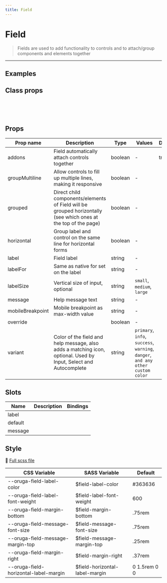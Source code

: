 ```yaml
---
title: Field
---
```


# Field

> Fields are used to add functionality to controls and to attach/group components and elements together

---

## Examples

 <example-field />

## Class props

<br />

<inspector-field-viewer />

<br />
<br />

## Props

| Prop name        | Description                                                                                                      | Type    | Values                                                                          | Default |
| ---------------- | ---------------------------------------------------------------------------------------------------------------- | ------- | ------------------------------------------------------------------------------- | ------- |
| addons           | Field automatically attach controls together                                                                     | boolean | -                                                                               | true    |
| groupMultiline   | Allow controls to fill up multiple lines, making it responsive                                                   | boolean | -                                                                               |         |
| grouped          | Direct child components/elements of Field will be grouped horizontally (see which ones at the top of the page)   | boolean | -                                                                               |         |
| horizontal       | Group label and control on the same line for horizontal forms                                                    | boolean | -                                                                               |         |
| label            | Field label                                                                                                      | string  | -                                                                               |         |
| labelFor         | Same as native for set on the label                                                                              | string  | -                                                                               |         |
| labelSize        | Vertical size of input, optional                                                                                 | string  | `small`, `medium`, `large`                                                      |         |
| message          | Help message text                                                                                                | string  | -                                                                               |         |
| mobileBreakpoint | Mobile breakpoint as max-width value                                                                             | string  | -                                                                               |         |
| override         |                                                                                                                  | boolean | -                                                                               |         |
| variant          | Color of the field and help message, also adds a matching icon, optional. Used by Input, Select and Autocomplete | string  | `primary`, `info`, `success`, `warning`, `danger`, `and any other custom color` |         |

## Slots

| Name    | Description | Bindings |
| ------- | ----------- | -------- |
| label   |             |          |
| default |             |          |
| message |             |          |

## Style

📄 [Full scss file](https://github.com/oruga-ui/oruga/blob/master/packages/oruga/src/scss/components/__field.scss.scss)

| CSS Variable                          | SASS Variable                   | Default      |
| ------------------------------------- | ------------------------------- | ------------ |
| --oruga-field-label-color             | \$field-label-color             | #363636      |
| --oruga-field-label-font-weight       | \$field-label-font-weight       | 600          |
| --oruga-field-margin-bottom           | \$field-margin-bottom           | .75rem       |
| --oruga-field-message-font-size       | \$field-message-font-size       | .75rem       |
| --oruga-field-message-margin-top      | \$field-message-margin-top      | .25rem       |
| --oruga-field-margin-right            | \$field-margin-right            | .37rem       |
| --oruga-field-horizontal-label-margin | \$field-horizontal-label-margin | 0 1.5rem 0 0 |
